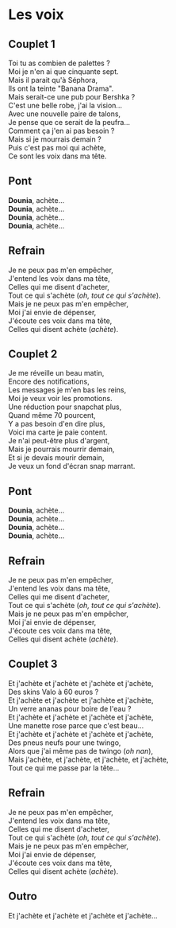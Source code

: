 # Les voix

## Couplet 1

Toi tu as combien de palettes ?\
Moi je n'en ai que cinquante sept.\
Mais il parait qu'à Séphora,\
Ils ont la teinte "Banana Drama".\
Mais serait-ce une pub pour Bershka ?\
C'est une belle robe, j'ai la vision...\
Avec une nouvelle paire de talons,\
Je pense que ce serait de la peufra...\
Comment ça j'en ai pas besoin ?\
Mais si je mourrais demain ?\
Puis c'est pas moi qui achète,\
Ce sont les voix dans ma tête.

## Pont

**Dounia**, achète...\
**Dounia**, achète...\
**Dounia**, achète...\
**Dounia**, achète...

## Refrain

Je ne peux pas m'en empêcher,\
J'entend les voix dans ma tête,\
Celles qui me disent d'acheter,\
Tout ce qui s'achète (_oh, tout ce qui s'achète_).\
Mais je ne peux pas m'en empêcher,\
Moi j'ai envie de dépenser,\
J'écoute ces voix dans ma tête,\
Celles qui disent achète (_achète_).

## Couplet 2

Je me réveille un beau matin,\
Encore des notifications,\
Les messages je m'en bas les reins,\
Moi je veux voir les promotions.\
Une réduction pour snapchat plus,\
Quand même 70 pourcent,\
Y a pas besoin d'en dire plus,\
Voici ma carte je paie content.\
Je n'ai peut-être plus d'argent,\
Mais je pourrais mourrir demain,\
Et si je devais mourir demain,\
Je veux un fond d'écran snap marrant.

## Pont

**Dounia**, achète...\
**Dounia**, achète...\
**Dounia**, achète...\
**Dounia**, achète...

## Refrain

Je ne peux pas m'en empêcher,\
J'entend les voix dans ma tête,\
Celles qui me disent d'acheter,\
Tout ce qui s'achète (_oh, tout ce qui s'achète_).\
Mais je ne peux pas m'en empêcher,\
Moi j'ai envie de dépenser,\
J'écoute ces voix dans ma tête,\
Celles qui disent achète (_achète_).

## Couplet 3

Et j'achète et j'achète et j'achète et j'achète,\
Des skins Valo à 60 euros ?\
Et j'achète et j'achète et j'achète et j'achète,\
Un verre ananas pour boire de l'eau ?\
Et j'achète et j'achète et j'achète et j'achète,\
Une manette rose parce que c'est beau...\
Et j'achète et j'achète et j'achète et j'achète,\
Des pneus neufs pour une twingo,\
Alors que j'ai même pas de twingo (_oh nan_),\
Mais j'achète, et j'achète, et j'achète, et j'achète,\
Tout ce qui me passe par la tête...

## Refrain

Je ne peux pas m'en empêcher,\
J'entend les voix dans ma tête,\
Celles qui me disent d'acheter,\
Tout ce qui s'achète (_oh, tout ce qui s'achète_).\
Mais je ne peux pas m'en empêcher,\
Moi j'ai envie de dépenser,\
J'écoute ces voix dans ma tête,\
Celles qui disent achète (_achète_).

## Outro

Et j'achète et j'achète et j'achète et j'achète...
